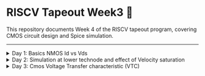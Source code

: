 # RISCV Tapeout Week3 🚀

This repository documents Week 4 of the RISCV tapeout program, covering CMOS circuit design and Spice simulation.

---

<details>
<summary>Day 1: Basics NMOS Id vs Vds</summary>

## Day 1: Basics — NMOS Id vs Vds

NMOS and PMOS transistors form the foundation of logic gates:

- NMOS devices are N-channel MOSFETs with a P-type substrate, SiO2 isolation, n+ source/drain, gate oxide, and a gate made from polysilicon or metal. Terminals: Gate (G), Source (S), Drain (D), Body (B).
- PMOS devices use an N-type substrate and p+ diffusion regions.

A MOSFET operates in three main modes:

1. Cutoff mode
   - Condition: `VGS < Vt` (threshold voltage).
   - Source, drain, and body junctions are off; no inversion channel forms → transistor behaves like an open circuit.
   - No drain current flows.
   - Bulk (body) bias effect: a nonzero `VSB` changes `Vt` (positive `VSB` increases `Vt`).

2. Resistive / Linear / Triode region
   - Condition: `VGS > Vt` and `VDS < VGS − Vt`.
   - Drain current (exact): `ID = Kn * [(VGS − Vt) * VDS − 2 * VDS^2]`
   - For small `VDS`: `ID ≈ Kn * (VGS − Vt) * VDS` (acts like a voltage-controlled resistor).
   - `Kn` depends on process, `W`, and `L`.

3. Saturation region
   - Condition: `VGS > Vt` and `VDS ≥ VGS − Vt`.
   - Channel pinches off near the drain; current approximately independent of `VDS`.
   - Ideal saturation current: `ID ≈ (Kn / 2) * (VGS − Vt)^2`.
   - With channel-length modulation: `ID = (Kn / 2) * (VGS − Vt)^2 * (1 + λ * VDS)` where `λ` models the dependence on `VDS`.

Introduction to SPICE
- SPICE uses device models (from the foundry/PDK) and circuit netlists to compute waveforms and operating points based on the equations above and many fitted parameters (e.g., `VTH0`, `U0`, etc.).

How to perform SPICE simulation
1. Verify the setup: ensure model parameters (Kn, Vto, etc.) match the target technology node.
2. Create a SPICE netlist for the circuit.

Basic steps when writing a SPICE netlist:
- Define nodes.
- Define device elements connecting nodes, e.g.:
  - `M1 vdd n1 0 0 nmos W=1.8u L=1.2u`
    - `M1` = device name, followed by terminals, model name, and parameters.
- Include the PDK/model `.lib` file that contains device model definitions.

![Image](https://github.com/Santosh3672/RISC-V_Tapeout_Programm/blob/main/Week%204%3A%20Spice%20simulation%20for%20STA/Image%20W4/W4d1p2.png)

Labs
- For labs we used the repository: https://github.com/kunalg123/sky130CircuitDesignWorkshop/tree/main
- Directory of interest:
  - `sky130CircuitDesignWorkshop/design/sky130_fd_pr/` — contains `cells/` and `models/`.

Objective: Plot Id vs Vds for different Vgs values.

Spice netlist used:

```spice
* Model / Netlist Description
.param temp=27

* Including sky130 library files (adjust path if needed)
.lib "sky130_fd_pr/models/sky130.lib.spice" tt

* Circuit netlist
XM1 Vdd n1 0 0 sky130_fd_pr__nfet_01v8 w=5 l=2
R1 n1 in 55
Vdd vdd 0 1.8V
Vin in 0 1.8V

* Simulation commands
.op
.dc Vdd 0 1.8 0.1 Vin 0 1.8 0.2

.control
run
display
setplot dc1
.endc

.end
```

Components of the SPICE netlist
1. Parameter definition: `temp = 27`
2. Include `.lib` from the models directory (the `sky130_fd_pr__nfet_01v8` model is referenced).
3. Circuit elements: NFET, resistor, and voltage sources.
4. Simulation: DC sweep for `Vdd` (acts as `Vds`) and `Vin` (acts as `Vgs`).

Steps to perform SPICE simulation using ngspice:
1. Run:
   ```
   ngspice ./day1_nfet_idvds_L2_W5.spice
   ```
   ![Image](https://github.com/Santosh3672/RISC-V_Tapeout_Programm/blob/main/Week%204%3A%20Spice%20simulation%20for%20STA/Image%20W4/W4d1p3.png)

2. Plot the drain branch current vs Vds:
   - Example: `plot -vdd#branch`
   - Note: branch current sign may be negative due to SPICE sign conventions — use the sign or absolute value as needed.
   ![Image](https://github.com/Santosh3672/RISC-V_Tapeout_Programm/blob/main/Week%204%3A%20Spice%20simulation%20for%20STA/Image%20W4/W4d1p4.png)

We have Id on the Y axis and Vds on the X axis; different traces correspond to different `Vgs`.

W/L ratio = 5/2 = 2.5

</details>


<details>
<summary>Day 2: Simulation at lower technode and effect of Velocity saturation</summary>

## Day 2: Simulation at lower technode and effect of Velocity saturation

This section compares long- and short-channel MOSFET behavior (L = 2 µm vs L = 150 nm) to illustrate velocity saturation and its effect on Id–Vgs and Id–Vds characteristics.

### Short‑channel example (L = 150 nm)

Spice netlist used:
```spice
*Model Description
.param temp=27


*Including sky130 library files
.lib "sky130_fd_pr/models/sky130.lib.spice" tt


*Netlist Description



XM1 Vdd n1 0 0 sky130_fd_pr__nfet_01v8 w=0.375 l=0.15

R1 n1 in 55

Vdd vdd 0 1.8V
Vin in 0 1.8V

*simulation commands

.op
.dc Vdd 0 1.8 0.1 Vin 0 1.8 0.2

.control

run
display
setplot dc1
.endc

.end
```

Spice waveform:

![Image](https://github.com/Santosh3672/RISC-V_Tapeout_Programm/blob/main/Week%204%3A%20Spice%20simulation%20for%20STA/Image%20W4/W4d2p1.png)

W/L ratio = 0.375/0.15

Notes:
- L reduced to 150 nm to study velocity saturation.
- W changed from default 390 µm to 375 µm so W/L ≈ 2.5 (kept comparable to long-channel case).

Observation:
- For the short-channel device, saturation drain current shows an approximately linear dependence on Vgs (due to velocity saturation), unlike the quadratic dependence predicted for long-channel devices.


---

### Id vs Vgs — long vs short channel

Long-channel (example, L = 2 µm) netlist:
```spice
*Model Description
.param temp=27

*Including sky130 library files
.lib "sky130_fd_pr/models/sky130.lib.spice" tt

*Netlist Description

XM1 Vdd n1 0 0 sky130_fd_pr__nfet_01v8 w=2 l=5

R1 n1 in 55

Vdd vdd 0 1.8V
Vin in 0 1.8V

*simulation commands

.op
.dc Vin 0 1.8 0.1 Vdd 0 2.5 2.5

.control

run
display
setplot dc1
.endc

.end
```

Simulation waveform (long channel):
![Image](https://github.com/Santosh3672/RISC-V_Tapeout_Programm/blob/main/Week%204%3A%20Spice%20simulation%20for%20STA/Image%20W4/W4d2p2.png)

Observation:
- Id varies roughly quadratically with Vgs for the long-channel device (as per square-law behavior).

Short-channel Id vs Vgs netlist (repeat for comparison):
```spice
*Model Description
.param temp=27


*Including sky130 library files
.lib "sky130_fd_pr/models/sky130.lib.spice" tt


*Netlist Description



XM1 Vdd n1 0 0 sky130_fd_pr__nfet_01v8 w=0.375 l=0.15

R1 n1 in 55

Vdd vdd 0 1.8V
Vin in 0 1.8V

*simulation commands

.op
.dc Vin 0 1.8 0.1 Vdd 0 2.5 2.5

.control

run
display
setplot dc1
.endc

.end
```

Simulation waveform (short channel):
![Image](https://github.com/Santosh3672/RISC-V_Tapeout_Programm/blob/main/Week%204%3A%20Spice%20simulation%20for%20STA/Image%20W4/W4d2p3.png)

Observation:
- Id increases approximately linearly with Vgs for the short-channel device because carriers reach velocity saturation; the square‑law no longer holds.

Definitions / notes:
- Vdsat: technology-dependent saturation voltage where carriers begin to saturate in velocity.
- Threshold voltage, mobility, and other parameters are taken from the sky130 model file included via the `.lib` directive.
- Keeping comparable W/L between cases isolates the effect of channel length scaling.

</details>


<details>
<summary>Day 3: Cmos Voltage Transfer characteristic (VTC)</summary>

## Day 3: Cmos Voltage Transfer characteristic (VTC)

Voltage transfer characteristics of aCMOS is plot of Vin vs Vout, it is done to analyse the input to output behavior of CMOS logic circuit.
It is calculated by evaluating Load curve of Pmos and Nmos and overlapping them. 

Spice deck to evaluate VTC:

 ``*Model Description
.param temp=27


*Including sky130 library files
.lib "sky130_fd_pr/models/sky130.lib.spice" tt


*Netlist Description


XM1 out in vdd vdd sky130_fd_pr__pfet_01v8 w=0.84 l=0.15
XM2 out in 0 0 sky130_fd_pr__nfet_01v8 w=0.36 l=0.15


Cload out 0 50fF

Vdd vdd 0 1.8V
Vin in 0 1.8V

*simulation commands

.op

.dc Vin 0 1.8 0.01

.control
run
setplot dc1
display
.endc

.end``

W/L ratio of pmos is 5.6 is greated than W/L of nmos of 1.8 because mobility of nmos is higher than that of pmos.

To plot VTC use command `plot out vs in`on ngspice.

![Image](https://github.com/Santosh3672/RISC-V_Tapeout_Programm/blob/main/Week%204%3A%20Spice%20simulation%20for%20STA/Image%20W4/W4d3p1.png)

To find switching threshold we need to find at which value Vin and Vout are equal. For that we zoomed VTC curve by dragging with right click.

![Image](https://github.com/Santosh3672/RISC-V_Tapeout_Programm/blob/main/Week%204%3A%20Spice%20simulation%20for%20STA/Image%20W4/W4d3p2.png)
 
Transition model:
It is a plot of output response of inverter when input is switching dynamically:
spice deck:

``*Model Description
.param temp=27


*Including sky130 library files
.lib "sky130_fd_pr/models/sky130.lib.spice" tt


*Netlist Description


XM1 out in vdd vdd sky130_fd_pr__pfet_01v8 w=0.84 l=0.15
XM2 out in 0 0 sky130_fd_pr__nfet_01v8 w=0.36 l=0.15


Cload out 0 50fF

Vdd vdd 0 1.8V
Vin in 0 PULSE(0V 1.8V 0 0.1ns 0.1ns 2ns 4ns)

*simulation commands

.tran 1n 10n

.control
run
.endc

.end``


PULSE function is used to simulate: Rising and falling of Vin between 0 and 1.8V at certain time interval.

To plot the curve use `plot out vs time in`

![Image](https://github.com/Santosh3672/RISC-V_Tapeout_Programm/blob/main/Week%204%3A%20Spice%20simulation%20for%20STA/Image%20W4/W4d3p3.png)

To find rising transition we find time difference when Vin and Vout are at Vdd/2 or 0.9V for rising edge of Vout. Similarly falling delay is calculated at falling edge of Vout.

![Image](https://github.com/Santosh3672/RISC-V_Tapeout_Programm/blob/main/Week%204%3A%20Spice%20simulation%20for%20STA/Image%20W4/W4d3p4.png)

From image above rise delay = (2.48-2.15) ns = 0.33ns = 330ps

![Image](https://github.com/Santosh3672/RISC-V_Tapeout_Programm/blob/main/Week%204%3A%20Spice%20simulation%20for%20STA/Image%20W4/W4d3p5.png)

From image above fall delay is 4.33-4.05 ns = 0.28ns = 280ps.
Simulation of Cmos with equal WL ratio of Pmos and Nmos:
Wn = 0.36, Ln = 0.15, Wp = 0.42, Lp = 0.15
Wp of 0.36 was not available so we choose the closest one:
VTC plot:

![Image](https://github.com/Santosh3672/RISC-V_Tapeout_Programm/blob/main/Week%204%3A%20Spice%20simulation%20for%20STA/Image%20W4/W4d3p6.png)

Switching threshold extracted = 0.817V

Transition plot:

![Image](https://github.com/Santosh3672/RISC-V_Tapeout_Programm/blob/main/Week%204%3A%20Spice%20simulation%20for%20STA/Image%20W4/W4d3p7.png)


Rise transition :

![Image](https://github.com/Santosh3672/RISC-V_Tapeout_Programm/blob/main/Week%204%3A%20Spice%20simulation%20for%20STA/Image%20W4/W4d3p8.png)

Extracted rise transition delay = 2.76 – 2.15 ns = 610ps.


Fall transition :

![Image](https://github.com/Santosh3672/RISC-V_Tapeout_Programm/blob/main/Week%204%3A%20Spice%20simulation%20for%20STA/Image%20W4/W4d3p9.png)


Extracted fall transition delay = 4.32 – 4.05 ns = 270ps.

Similarly we tried this experiment for various values of Wp keeping Wn = 0.36, Ln = Lp = 0.15um constant.
With this ratio of Wp/Lp : Wn/Lp is varied and results are tabulated below:

Values set in spice circuit	Values extracted from spice simulation
Wp (um)	Wp/Lp	Wn/Ln	Wp/Lp : Wn/Lp	Switching threshold Vm(V)	Rise transition delay (ps)	Fall transition delay (ps)
0.42	2.8	2.4	1.166	0.817	610	270
0.84	5.6	2.4	2.333	0.876	330	280
1.26	8.4	2.4	3.5	0.881	234	286
1.68	11.2	2.4	4.66	0.9038	179.8	288.6
2.1	14	2.4	5.833	0.917	147.8	291.9

|  			Values set in spice circuit 		 |         |         |                 |  			Values extracted from spice 			simulation 		 |                              |                              |
|-------------------------------|---------|---------|-----------------|------------------------------------------|------------------------------|------------------------------|
|  			Wp (um) 		                     |  			Wp/Lp 		 |  			Wn/Ln 		 |  			Wp/Lp : Wn/Lp 		 |  			Switching threshold Vm(V) 		              |  			Rise transition delay (ps) 		 |  			Fall transition delay (ps) 		 |
|  			0.42 		                        |  			2.8 		   |  			2.4 		   |  			1.166 		         |  			0.817 		                                  |  			610 		                        |  			270 		                        |
|  			0.84 		                        |  			5.6 		   |  			2.4 		   |  			2.333 		         |  			0.876 		                                  |  			330 		                        |  			280 		                        |
|  			1.26 		                        |  			8.4 		   |  			2.4 		   |  			3.5 		           |  			0.881 		                                  |  			234 		                        |  			286 		                        |
|  			1.68 		                        |  			11.2 		  |  			2.4 		   |  			4.66 		          |  			0.9038 		                                 |  			179.8 		                      |  			288.6 		                      |
|  			2.1 		                         |  			14 		    |  			2.4 		   |  			5.833 		         |  			0.917 		                                  |  			147.8 		                      |  			291.9 		                      |


Observation:
* When Pmos and Nmos have equal WL ratio The switching threshold is lower than half of Vdd.
* Rise transition is very high and fall transition delay is less when Wp/Lp is similar to that of Nmos.
* This is due to high mobility of Nmos.
* When Pmos WL ratio is increased the Rise transition is reduced significantly at first then starts to saturates. At the same time Fall trastition increases slowly.
* At when the Pmos WL ratio is in the range of  3.5-4.66 time that of Mnos the switching threshold value is 0.9 (Vdd/2)
* When Pmos WL ratio is in range of 2.333-3.5 the rise and fall transition are equal.

Key takeaway for STA:
For Clock tree synthesis where we want equal transition of rise and fall we can use the above table and use Wp in the range of 0.84 to 1.26.
For critical paths where slack is negative we can increase Wp to reduce the rise transition time and meet timing.
For case where timing path is not critical we can use Wp value 0.42 to have low area of Pmos.


</details>
